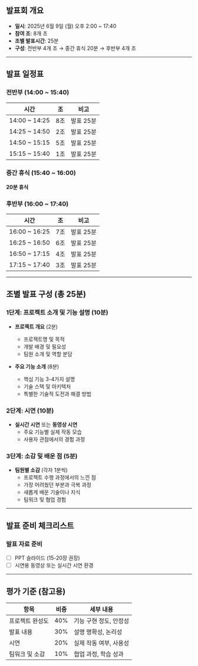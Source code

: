 
## 발표회 개요
- **일시**: 2025년 6월 9일 (월) 오후 2:00 ~ 17:40
- **참여 조**: 8개 조
- **조별 발표시간**: 25분
- **구성**: 전반부 4개 조 → 중간 휴식 20분 → 후반부 4개 조

---

## 발표 일정표

### 전반부 (14:00 ~ 15:40)
| 시간 | 조 | 비고 |
|------|----|----|
| 14:00 ~ 14:25 | 8조 | 발표 25분 |
| 14:25 ~ 14:50 | 2조 | 발표 25분 |
| 14:50 ~ 15:15 | 5조 | 발표 25분 |
| 15:15 ~ 15:40 | 1조 | 발표 25분 |

### 중간 휴식 (15:40 ~ 16:00)
**20분 휴식**

### 후반부 (16:00 ~ 17:40)
| 시간 | 조 | 비고 |
|------|----|----|
| 16:00 ~ 16:25 | 7조 | 발표 25분 |
| 16:25 ~ 16:50 | 6조 | 발표 25분 |
| 16:50 ~ 17:15 | 4조 | 발표 25분 |
| 17:15 ~ 17:40 | 3조 | 발표 25분 |

---

## 조별 발표 구성 (총 25분)

### 1단계: 프로젝트 소개 및 기능 설명 (10분)
- **프로젝트 개요** (2분)
  - 프로젝트명 및 목적
  - 개발 배경 및 필요성
  - 팀원 소개 및 역할 분담

- **주요 기능 소개** (8분)
  - 핵심 기능 3-4가지 설명
  - 기술 스택 및 아키텍처
  - 특별한 기술적 도전과 해결 방법

### 2단계: 시연 (10분)
- **실시간 시연** 또는 **동영상 시연**
  - 주요 기능별 실제 작동 모습
  - 사용자 관점에서의 경험 과정

### 3단계: 소감 및 배운 점 (5분)
- **팀원별 소감** (각자 1분씩)
  - 프로젝트 수행 과정에서의 느낀 점
  - 가장 어려웠던 부분과 극복 과정
  - 새롭게 배운 기술이나 지식
  - 팀워크 및 협업 경험

---

## 발표 준비 체크리스트

### 발표 자료 준비
- [ ] PPT 슬라이드 (15-20장 권장)
- [ ] 시연용 동영상 또는 실시간 시연 환경

---

## 평가 기준 (참고용)

| 항목 | 비중 | 세부 내용 |
|------|------|----------|
| 프로젝트 완성도 | 40% | 기능 구현 정도, 안정성 |
| 발표 내용 | 30% | 설명 명확성, 논리성 |
| 시연 | 20% | 실제 작동 여부, 사용성 |
| 팀워크 및 소감 | 10% | 협업 과정, 학습 성과 |
